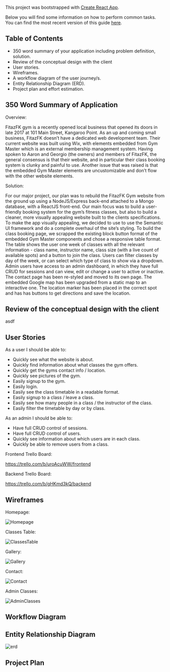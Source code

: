 This project was bootstrapped with [Create React App](https://github.com/facebookincubator/create-react-app).

Below you will find some information on how to perform common tasks.<br>
You can find the most recent version of this guide [here](https://github.com/facebookincubator/create-react-app/blob/master/packages/react-scripts/template/README.md).

## Table of Contents

- 350 word summary of your application including problem definition, solution.
- Review of the conceptual design with the client
- User stories.
- Wireframes.
- A workflow diagram of the user journey/s.
- Entity Relationship Diagram (ERD).
- Project plan and effort estimation.

## 350 Word Summary of Application

Overview:

FitazFK gym is a recently opened local business that opened its doors in late 2017 at 101 Main Street, Kangaroo Point.
As an up and coming small business, FitazFK doesn’t have a dedicated web development team.  Their current website was built using Wix, with elements embedded from Gym Master which is an external membership management system.
Having spoken to Aaron and Georgio (the owners) and members of FitazFK, the general consensus is that their website, and in particular their class booking system is clunky and painful to use.  Another issue that was raised is that the embedded Gym Master elements are uncustomizable and don’t flow with the other website elements.

Solution:

For our major project, our plan was to rebuild the FitazFK Gym website from the ground up using a NodeJS/Express back-end attached to a Mongo database, with a ReactJS front-end.  Our main focus was to build a user-friendly booking system for the gym’s fitness classes, but also to build a cleaner, more visually appealing website built to the clients specifications.
To make the app visually appealing, we decided to use to use the Semantic UI framework and do a complete overhaul of the site’s styling.
To build the class booking page, we scrapped the existing block button format of the embedded Gym Master components and chose a responsive table format.  The table shows the user one week of classes with all the relevant information - class name, instructor name, class size (with a live count of available spots) and a button to join the class.  Users can filter classes by day of the week, or can select which type of class to show via a dropdown.
Admin users have access to an admin dashboard, in which they have full CRUD for sessions and can view, edit or change a user to active or inactive.
The contact page has been re-styled and moved to its own page.  The embedded Google map has been upgraded from a static map to an interactive one.  The location marker has been placed in the correct spot and has has buttons to get directions and save the location.


## Review of the conceptual design with the client
asdf
## User Stories

As a user I should be able to:
- Quickly see what the website is about.
- Quickly find information about what classes the gym offers.
- Quickly get the gyms contact info / location.
- Quickly see pictures of the gym.
- Easily signup to the gym.
- Easily login.
- Easily see the class timetable in a readable format.
- Easily signup to a class / leave a class.
- Easily see how many people in a class / the instructor of the class.
- Easily filter the timetable by day or by class.

As an admin I should be able to:

- Have full CRUD control of sessions.
- Have full CRUD control of users.
- Quickly see information about which users are in each class.
- Quickly be able to remove users from a class.

Frontend Trello Board:

https://trello.com/b/uroAcuWW/frontend

Backend Trello Board:

https://trello.com/b/gHKmd3kQ/backend


## Wireframes

Homepage:

![Homepage](Wireframe1a.jpg)

Classes Table:

![ClassesTable](Wireframe2a.jpg)

Gallery:

![Gallery](Wireframe3a.jpg)

Contact:

![Contact](Wireframe4a.jpg)

Admin Classes:

![AdminClasses](Wireframe5a.jpg)


## Workflow Diagram

## Entity Relationship Diagram
![erd](fitazfk-project-erd.png)

## Project Plan
